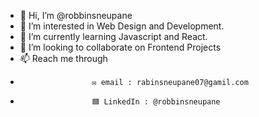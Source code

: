 - 👋 Hi, I’m @robbinsneupane
- 👀 I’m interested in Web Design and Development.
- 🌱 I’m currently learning Javascript and React.
- 💞️ I’m looking to collaborate on Frontend Projects
- 📫 Reach me through 
-                     ✉️ email : rabinsneupane07@gamil.com
-                     🟦 LinkedIn : @robbinsneupane

<!---
robbinsneupane/robbinsneupane is a ✨ special ✨ repository because its `README.md` (this file) appears on your GitHub profile.
You can click the Preview link to take a look at your changes.
--->
